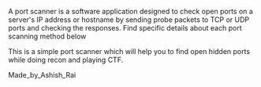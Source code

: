 A port scanner is a software application designed to check open ports on a server's IP address or hostname by sending probe packets to TCP or UDP ports and checking the responses. Find specific details about each port scanning method below

This is a simple port scanner which will help you to find open hidden ports while doing recon and playing CTF.

Made_by_Ashish_Rai
